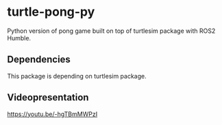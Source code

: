 # turtle-pong-py
Python version of pong game built on top of turtlesim package with ROS2 Humble.
## Dependencies
This package is depending on turtlesim package.
## Videopresentation
https://youtu.be/-hgTBmMWPzI
